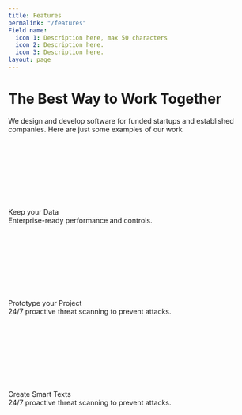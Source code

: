 ```yaml
---
title: Features
permalink: "/features"
Field name:
  icon 1: Description here, max 50 characters
  icon 2: Description here.
  icon 3: Description here.
layout: page
---
```


<div class="features-5">
  <div class="features-5__container container">
    <div class="features-5__content">
      <h1 class="features-5__content__title" data-aos="fade-up">The Best Way to Work Together</h1>
      <div class="features-5__content__subheading subheading" data-aos="fade-up">We design and develop software for funded startups and established companies. Here are just some examples of our work</div>
      <div class="features-5__content__image" data-aos="fade-up"><img class="features-5__content__image__img" src="blocks/features-5/images/together-image.png" alt=""/></div>
      <div class="features-5__content__block">
        <div class="features-5__content__block__item" data-aos="fade-up">
          <div class="features-5__content__block__item__left">
            <div class="features-5__content__block__item__left__icon">
              <svg class="icon features-5__content__block__item__left__icon__svg">
                <use xlink:href="#svg-icon-graph"></use>
              </svg>
            </div>
          </div>
          <div class="features-5__content__block__item__right">
            <div class="features-5__content__block__item__right__title">Keep your Data</div>
            <div class="features-5__content__block__item__right__description">Enterprise-ready performance and controls.</div>
          </div>
        </div>
        <div class="features-5__content__block__item" data-aos="fade-up">
          <div class="features-5__content__block__item__left">
            <div class="features-5__content__block__item__left__icon">
              <svg class="icon features-5__content__block__item__left__icon__svg">
                <use xlink:href="#svg-icon-pencil"></use>
              </svg>
            </div>
          </div>
          <div class="features-5__content__block__item__right">
            <div class="features-5__content__block__item__right__title">Prototype your Project</div>
            <div class="features-5__content__block__item__right__description">24/7 proactive threat scanning to prevent attacks.</div>
          </div>
        </div>
        <div class="features-5__content__block__item" data-aos="fade-up">
          <div class="features-5__content__block__item__left">
            <div class="features-5__content__block__item__left__icon">
              <svg class="icon features-5__content__block__item__left__icon__svg">
                <use xlink:href="#svg-icon-coding"></use>
              </svg>
            </div>
          </div>
          <div class="features-5__content__block__item__right">
            <div class="features-5__content__block__item__right__title">Create Smart Texts</div>
            <div class="features-5__content__block__item__right__description">24/7 proactive threat scanning to prevent attacks.</div>
          </div>
        </div>
      </div>
    </div>
  </div>
</div>
